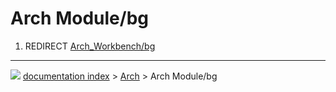 # Arch Module/bg
1.  REDIRECT [Arch_Workbench/bg](Arch_Workbench/bg.md)



---
![](images/Right_arrow.png) [documentation index](../README.md) > [Arch](Arch_Workbench.md) > Arch Module/bg
